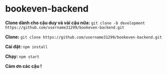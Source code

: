 # bookeven-backend

**Clone dành cho cậu duy và vài cậu nữa:** `git clone -b development https://github.com/username31299/bookeven-backend.git`

**Clone:** `git clone https://github.com/username31299/bookeven-backend.git`

**Cài đặt:** `npm install`

**Chạy:** `npm start`

**Cảm ơn các cậu !**
